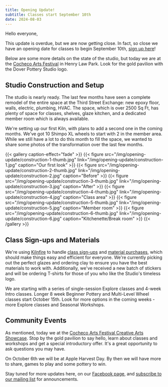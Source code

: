 ```yaml
---
title: Opening Update!
subtitle: Classes start September 10th
date: 2024-08-03
---
```


Hello everyone,

This update is overdue, but we are now getting close. In fact, so close we have an opening date for classes to begin September 10th, [sign up here](https://doverpotterystudio.kilnfire.com/classes)!

Below are some more details on the state of the studio, but today we are at the [Cocheco Arts Festival](https://www.dovernh.org/events/details/cochecho-arts-festival-creative-arts-showcase-2024-40247) in Henry Law Park. Look for the gold pavilion with the Dover Pottery Studio logo.

<!--more-->

## Studio Construction and Setup

The studio is nearly ready. The last few months have seen a complete remodel of the entire space at the Third Street Exchange: new epoxy floor, walls, electric, plumbing, HVAC. The space, which is over 2500 Sq Ft, has plenty of space for classes, shelves, glaze kitchen, and a dedicated member room which is always available.

We're setting up our first Kiln, with plans to add a second one in the coming months. We've got 10 Shimpo XL wheels to start with 2 in the member area. While we still have a lot to do this month to fill the space, we wanted to share some photos of the transformation over the last few months.

{{< gallery caption-effect="fade" >}}
  {{< figure src="/img/opening-update/construction-1-thumb.jpg" link="/img/opening-update/construction-1.jpg" caption="Our first look" >}}
  {{< figure src="/img/opening-update/construction-2-thumb.jpg" link="/img/opening-update/construction-2.jpg" caption="Before" >}}
  {{< figure src="/img/opening-update/construction-3-thumb.jpg" link="/img/opening-update/construction-3.jpg" caption="After" >}}
  {{< figure src="/img/opening-update/construction-4-thumb.jpg" link="/img/opening-update/construction-4.jpg" caption="Class area" >}}
  {{< figure src="/img/opening-update/construction-5-thumb.jpg" link="/img/opening-update/construction-5.jpg" caption="Member room" >}}
  {{< figure src="/img/opening-update/construction-6-thumb.jpg" link="/img/opening-update/construction-6.jpg" caption="Kitchenette/Break room" >}}
{{< /gallery >}}

## Class Sign-ups and Materials
We're using [Kilnfire](https://kilnfire.com/) to handle [class sign-ups](https://doverpotterystudio.kilnfire.com/classes) and [material purchases](https://doverpotterystudio.kilnfire.com/supplies), which should make things easy and efficient for everyone. We're currently picking out the perfect glazes and ordering clay to ensure you have the best materials to work with. Additionally, we've received a new batch of stickers and will be ordering T-shirts for those of you who like the Studio's timeless logo.

We are starting with a series of single-session Explore classes and 4-week Intro classes. Longer 8 week Beginner Pottery and Multi-Level Wheel classes start October 15th. Look for more options in the coming weeks - more Explore classes and Seasonal Workshops.

## Community Events

As mentioned, today we at the [Cocheco Arts Festival Creative Arts Showcase](https://www.dovernh.org/events/details/cochecho-arts-festival-creative-arts-showcase-2024-40247). Stop by the gold pavilion to say hello, learn about classes and workshops and get a special introductory offer. It's a great opportunity to ask questions you may have.

On October 6th we will be at Apple Harvest Day. By then we will have more to share, games to play and some pottery to win.

Stay tuned for more updates here, on our [Facebook page](https://www.facebook.com/doverpottery.studio), and [subscribe to our mailing list](https://mailchi.mp/df8f972d0a8b/dover-pottery-studio) for announcements.
